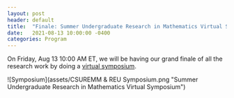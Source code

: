 ```yaml
---
layout: post
header: default
title:  "Finale: Summer Undergraduate Research in Mathematics Virtual Symposium"
date:   2021-08-13 10:00:00 -0400
categories: Program
---
```

On Friday, Aug 13 10:00 AM ET, we will be having our grand finale of all the research work by doing a [virtual symposium](https://columbiaundergradmathmodeling.github.io/Home/sums/su21/).

![Symposium](assets/CSUREMM & REU Symposium.png "Summer Undergraduate Research in Mathematics Virtual Symposium")
